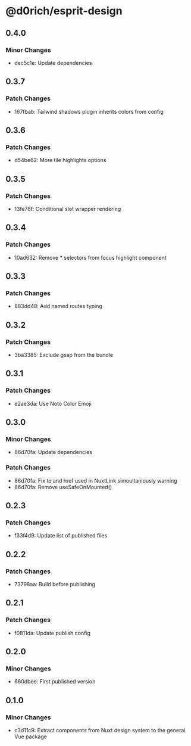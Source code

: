 # @d0rich/esprit-design

## 0.4.0

### Minor Changes

- dec5c1e: Update dependencies

## 0.3.7

### Patch Changes

- 167fbab: Tailwind shadows plugin inherits colors from config

## 0.3.6

### Patch Changes

- d54be62: More tile highlights options

## 0.3.5

### Patch Changes

- 13fe78f: Conditional slot wrapper rendering

## 0.3.4

### Patch Changes

- 10ad632: Remove \* selectors from focus highlight component

## 0.3.3

### Patch Changes

- 883dd48: Add named routes typing

## 0.3.2

### Patch Changes

- 3ba3385: Exclude gsap from the bundle

## 0.3.1

### Patch Changes

- e2ae3da: Use Noto Color Emoji

## 0.3.0

### Minor Changes

- 86d70fa: Update dependencies

### Patch Changes

- 86d70fa: Fix to and href used in NuxtLink simoultaniously warning
- 86d70fa: Remove useSafeOnMounted()

## 0.2.3

### Patch Changes

- f33f4d9: Update list of published files

## 0.2.2

### Patch Changes

- 73798aa: Build before publishing

## 0.2.1

### Patch Changes

- f0811da: Update publish config

## 0.2.0

### Minor Changes

- 660dbee: First published version

## 0.1.0

### Minor Changes

- c3d11c9: Extract components from Nuxt design system to the general Vue package
